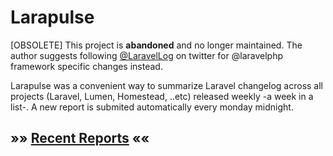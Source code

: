 # Larapulse

[OBSOLETE] This project is **abandoned** and no longer maintained. The author suggests following [@LaravelLog](https://twitter.com/LaravelLog) on twitter for @laravelphp framework specific changes instead.

Larapulse was a convenient way to summarize Laravel changelog across all projects (Laravel, Lumen, Homestead, ..etc) released weekly -a week in a list-. A new report is submited automatically every monday midnight.

## »» [Recent Reports](https://github.com/rinvex/larapulse/tree/master/2016) ««
